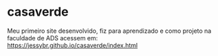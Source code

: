 # casaverde
Meu primeiro site desenvolvido, fiz para aprendizado e como projeto na faculdade de ADS
acessem em: https://jessybr.github.io/casaverde/index.html
